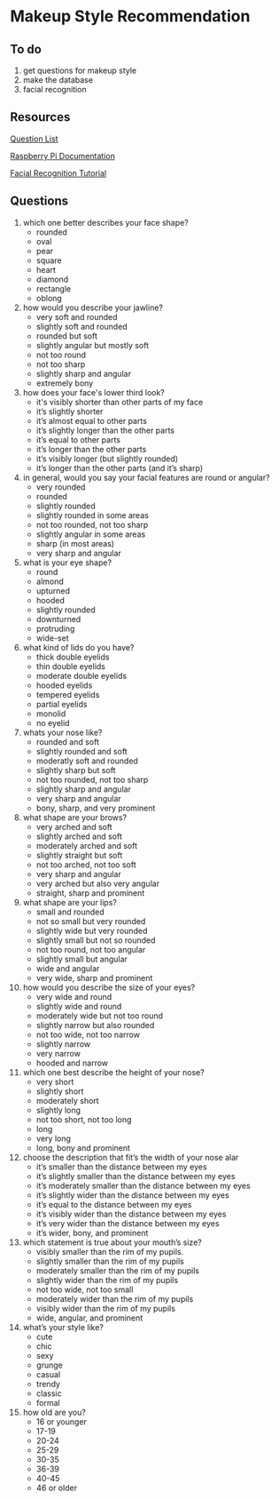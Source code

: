 # Makeup Style Recommendation

## To do 
1. get questions for makeup style
2. make the database
3. facial recognition

## Resources
[Question List](https://www.quizexpo.com/dear-peachie-makeup-quiz/)

[Raspberry Pi Documentation](https://www.raspberrypi.com/documentation/)

[Facial Recognition Tutorial](https://www.youtube.com/watch?v=o-x1PE0LVKM&t=251s&ab_channel=CoreElectronics)

## Questions
1. which one better describes your face shape?
    - rounded
    - oval
    - pear
    - square
    - heart
    - diamond
    - rectangle
    - oblong
2. how would you describe your jawline?
    - very soft and rounded
    - slightly soft and rounded
    - rounded but soft
    - slightly angular but mostly soft
    - not too round
    - not too sharp
    - slightly sharp and angular
    - extremely bony
3. how does your face's lower third look?
    - it's visibly shorter than other parts of my face
    - it’s slightly shorter
    - it’s almost equal to other parts
    - it’s slightly longer than the other parts
    - it’s equal to other parts
    - it’s longer than the other parts
    - it’s visibly longer (but slightly rounded)
    - it’s longer than the other parts (and it’s sharp)
4. in general, would you say your facial features are round or angular?
    - very rounded
    - rounded
    - slightly rounded 
    - slightly rounded in some areas
    - not too rounded, not too sharp
    - slightly angular in some areas
    - sharp (in most areas)
    - very sharp and angular
5. what is your eye shape?
    - round 
    - almond
    - upturned
    - hooded
    - slightly rounded
    - downturned
    - protruding
    - wide-set
6. what kind of lids do you have?
    - thick double eyelids
    - thin double eyelids
    - moderate double eyelids
    - hooded eyelids
    - tempered eyelids
    - partial eyelids
    - monolid
    - no eyelid
7. whats your nose like?
    - rounded and soft
    - slightly rounded and soft
    - moderatly soft and rounded
    - slightly sharp but soft
    - not too rounded, not too sharp
    - slightly sharp and angular
    - very sharp and angular
    - bony, sharp, and very prominent
8. what shape are your brows?
    - very arched and soft
    - slightly arched and soft
    - moderately arched and soft
    - slightly straight but soft
    - not too arched, not too soft
    - very sharp and angular
    - very arched but also very angular
    - straight, sharp and prominent
9. what shape are your lips?
    - small and rounded
    - not so small but very rounded
    - slightly wide but very rounded
    - slightly small but not so rounded
    - not too round, not too angular
    - slightly small but angular
    - wide and angular
    - very wide, sharp and prominent
10. how would you describe the size of your eyes?
    - very wide and round
    - slightly wide and round
    - moderately wide but not too round
    - slightly narrow but also rounded
    - not too wide, not too narrow
    - slightly narrow
    - very narrow
    - hooded and narrow
11. which one best describe the height of your nose?
    - very short
    - slightly short
    - moderately short
    - slightly long
    - not too short, not too long
    - long
    - very long
    - long, bony and prominent
12. choose the description that fit’s the width of your nose alar
    - it’s smaller than the distance between my eyes
    - it’s slightly smaller than the distance between my eyes
    - it’s moderately smaller than the distance between my eyes
    - it’s slightly wider than the distance between my eyes
    - it’s equal to the distance between my eyes
    - it’s visibly wider than the distance between my eyes
    - it’s very wider than the distance between my eyes
    - it’s wider, bony, and prominent
13. which statement is true about your mouth’s size?
    - visibly smaller than the rim of my pupils.
    - slightly smaller than the rim of my pupils
    - moderately smaller than the rim of my pupils
    - slightly wider than the rim of my pupils
    - not too wide, not too small
    - moderately wider than the rim of my pupils
    - visibly wider than the rim of my pupils
    - wide, angular, and prominent
14. what’s your style like?
    - cute
    - chic
    - sexy
    - grunge
    - casual
    - trendy
    - classic
    - formal
15. how old are you?
    - 16 or younger
    - 17-19
    - 20-24
    - 25-29
    - 30-35
    - 36-39
    - 40-45
    - 46 or older